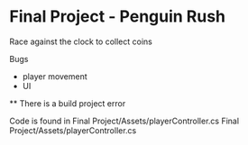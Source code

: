 
# Final Project - Penguin Rush

Race against the clock to collect coins

Bugs

- player movement
- UI

** There is a build project error

Code is found in Final Project/Assets/playerController.cs
Final Project/Assets/playerController.cs


